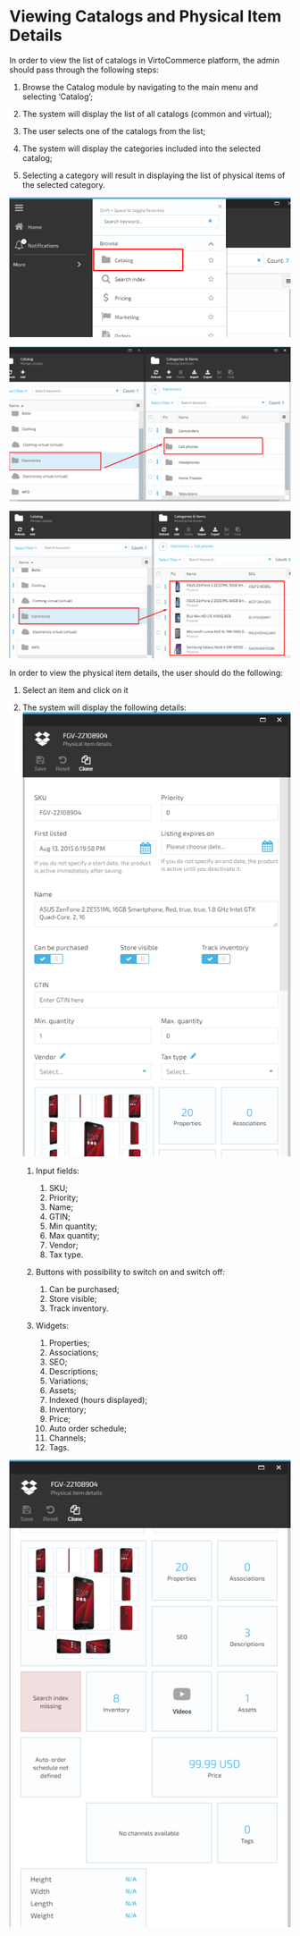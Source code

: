 # Viewing Catalogs and Physical Item Details

In order to view the list of catalogs in VirtoCommerce platform, the admin should pass through the following steps:

1. Browse the Catalog module by navigating to the main menu and selecting ‘Catalog’;

1. The system will display the list of all catalogs (common and virtual);  

1. The user selects one of the catalogs from the list;

1. The system will display the categories included into the selected catalog;

1. Selecting a category will result in displaying the list of physical items of the selected category.  

![Fig. View Catalog](media/screen-browse-catalog-module.png)

![Fig. View Catalog](media/screen-view-catalog-and-items.png)

![Fig. View Catalog](media/screen-view-items.png)

In order to view the physical item details, the user should do the following:

1. Select an item and click on it

1. The system will display the following details:![Fig. View Catalog](media/screen-physical-item-details1.png)

   1. Input fields:

      1. SKU;
      1. Priority;
      1. Name;
      1. GTIN;
      1. Min quantity;
      1. Max quantity;
      1. Vendor;
      1. Tax type.

   1. Buttons with possibility to switch on and switch off:

       1. Can be purchased;
       1. Store visible;  
       1. Track inventory.  

   1. Widgets:

       1. Properties;
       1. Associations;
       1. SEO;
       1. Descriptions;
       1. Variations;
       1. Assets;
       1. Indexed (hours displayed);
       1. Inventory;
       1. Price;
       1. Auto order schedule;
       1. Channels;
       1. Tags.

![Fig. View Catalog](media/screen-physical-item-details.png)
